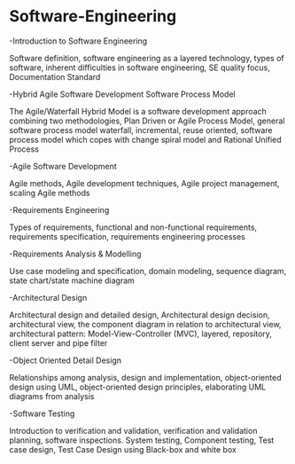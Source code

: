 # Software-Engineering

-Introduction to Software Engineering

Software definition, software engineering as a layered technology, types of software, inherent difficulties in software engineering, SE quality focus, Documentation Standard

-Hybrid Agile Software Development Software Process Model

The Agile/Waterfall Hybrid Model is a software development approach combining two methodologies, Plan Driven or Agile Process Model, general software process model waterfall, incremental, reuse oriented, software process model which copes with change spiral model and Rational Unified Process

-Agile Software Development

Agile methods, Agile development techniques, Agile project management, scaling Agile methods

-Requirements Engineering

Types of requirements, functional and non-functional requirements, requirements specification, requirements engineering processes

-Requirements Analysis & Modelling

Use case modeling and specification, domain modeling, sequence diagram, state chart/state machine diagram

-Architectural Design

Architectural design and detailed design, Architectural design decision, architectural view, the component diagram in relation to architectural view, architectural pattern: Model-View-Controller (MVC), layered, repository, client server and pipe filter

-Object Oriented Detail Design

Relationships among analysis, design and implementation, object-oriented design using UML, object-oriented design principles, elaborating UML diagrams from analysis

-Software Testing

Introduction to verification and validation, verification and validation planning, software inspections. System testing, Component testing, Test case design, Test Case Design using Black-box and white box
